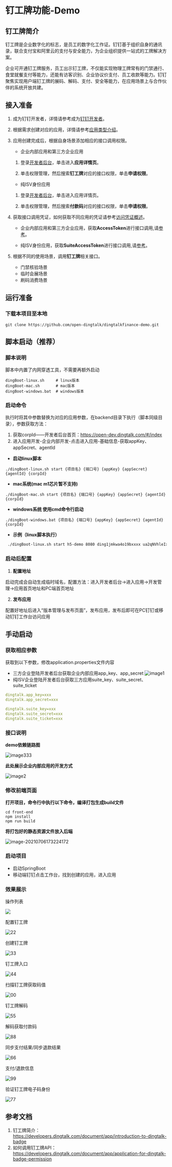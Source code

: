 # 钉工牌功能-Demo
## 钉工牌简介
钉工牌是企业数字化的标志，是员工的数字化工作证。钉钉基于组织自身的通讯录，联合支付宝和阿里云的支付与安全能力，为企业组织提供一站式的工牌解决方案。

企业可开通钉工牌服务，员工出示钉工牌，不仅能实现物理工牌常有的门禁通行、食堂就餐支付等能力，还能有访客识别、企业协议价支付、员工收款等能力。钉钉聚焦实现用户端钉工牌的展码、解码、支付、安全等能力，在应用场景上与合作伙伴的系统开放共建。

## 接入准备
1. 成为钉钉开发者，详情请参考成为[钉钉开发者](https://developers.dingtalk.com/document/app/become-a-dingtalk-developer?spm=ding_open_doc.document.0.0.65353799BrvFES#topic-2024337)。

2. 根据需求创建对应的应用，详情请参考[应用类型介绍](https://developers.dingtalk.com/document/app/application-types?spm=ding_open_doc.document.0.0.65353799BrvFES#topic-2024338)。

3. 应用创建完成后，根据自身场景添加相应的接口调用权限。

     - 企业内部应用和第三方企业应用

      1. 登录[开发者后台](https://login.dingtalk.com/oauth2/challenge.htm?redirect_uri=https%3A%2F%2Fopen-dev.dingtalk.com%2Fdingtalk_sso_call_back%3Fcontinue%3Dhttps%253A%252F%252Fopen-dev.dingtalk.com%252F%253Fspm%253Dding_open_doc.document.0.0.65353799BrvFES&response_type=code&client_id=dingbakuoyxavyp5ruxw&scope=openid+corpid)，单击进入**应用详情页**。

      2. 单击权限管理，然后搜索**钉工牌**对应的接口权限，单击**申请权限**。

     - 纯ISV身份应用

      1. 登录[开发者后台](https://login.dingtalk.com/oauth2/challenge.htm?redirect_uri=https%3A%2F%2Fopen-dev.dingtalk.com%2Fdingtalk_sso_call_back%3Fcontinue%3Dhttps%253A%252F%252Fopen-dev.dingtalk.com%252F%253Fspm%253Dding_open_doc.document.0.0.65353799BrvFES&response_type=code&client_id=dingbakuoyxavyp5ruxw&scope=openid+corpid)，单击进入应用详情页。

      2. 单击权限管理，然后搜索**付款码**对应的接口权限，单击**申请权限**。

4. 获取接口调用凭证，如何获取不同应用的凭证请参考[访问凭证概述](https://developers.dingtalk.com/document/app/authorization-overview?spm=ding_open_doc.document.0.0.65353799BrvFES#topic-2040646)。
     - 企业内部应用和第三方企业应用，获取**AccessToken**进行接口调用,请[参考](https://developers.dingtalk.com/document/app/obtain-the-access_token-of-an-internal-app)。

     - 纯ISV身份应用，获取**SuiteAccessToken**进行接口调用,请[参考](https://developers.dingtalk.com/document/app/obtains-the-suite_acess_token-of-third-party-enterprise-applications)。

5. 根据不同的使用场景，调用**钉工牌**相关接口。
     - 门禁核验场景
     - 临时会展场景
     - 刷码消费场景

## 运行准备
### 下载本项目至本地

```shell
git clone https://github.com/open-dingtalk/dingtalkfinance-demo.git
```
## 脚本启动（推荐）

### 脚本说明

脚本中内置了内网穿透工具，不需要再额外启动

```shell
dingBoot-linux.sh     # linux版本
dingBoot-mac.sh       # mac版本
dingBoot-windows.bat  # windows版本
```

### 启动命令

执行时将其中参数替换为对应的应用参数，在backend目录下执行（脚本同级目录），参数获取方法：

1. 获取corpId——开发者后台首页：https://open-dev.dingtalk.com/#/index
2. 进入应用开发-企业内部开发-点击进入应用-基础信息-获取appKey、appSecret、agentId

- **启动linux脚本**

```shell
./dingBoot-linux.sh start {项目名} {端口号} {appKey} {appSecret} {agentId} {corpId}
```
- **mac系统(mac m1芯片暂不支持)**

```shell
./dingBoot-mac.sh start {项目名} {端口号} {appKey} {appSecret} {agentId} {corpId}
```
- **windows系统 使用cmd命令行启动**

```shell
./dingBoot-windows.bat {项目名} {端口号} {appKey} {appSecret} {agentId} {corpId}
```

- **示例（linux脚本执行）**

```sh
 ./dingBoot-linux.sh start h5-demo 8080 ding1jmkwa4o19bxxxx ua2qNVhleIx14ld6xgoZqtg84EE94sbizRvCimfXrIqYCeyj7b8QvqYxxx 122549400 ding9f50b15bccd1000
```

### 启动后配置

1. **配置地址**

启动完成会自动生成临时域名，配置方法：进入开发者后台->进入应用->开发管理->应用首页地址和PC端首页地址

2. **发布应用**

配置好地址后进入“版本管理与发布页面”，发布应用，发布后即可在PC钉钉或移动钉钉工作台访问应用

## 手动启动
### 获取相应参数

获取到以下参数，修改application.properties文件内容
  - 三方企业登陆开发者后台获取企业内部应用app_key、app_secret
    ![image1](https://img.alicdn.com/imgextra/i2/O1CN01Qj32jD1p7Oy7LeilA_!!6000000005313-2-tps-1349-485.png)
  - 纯ISV企业登陆开发者后台获取三方应用suite_key、suite_secret、suite_ticket

```yaml
dingtalk.app_key=xxx
dingtalk.app_secret=xxx

dingtalk.suite_key=xxx
dingtalk.suite_secret=xxx
dingtalk.suite_ticket=xxx
```
### 接口说明
**demo依赖链路图**

![image333](https://img.alicdn.com/imgextra/i2/O1CN01gOpgre1IX9y93QDFw_!!6000000000902-2-tps-1780-1132.png)

**此处展示企业内部应用的开发方式**

![image2](https://img.alicdn.com/imgextra/i2/O1CN01QPHKDQ1cHr2sINE5Y_!!6000000003576-2-tps-870-1286.png)

### 修改前端页面

**打开项目，命令行中执行以下命令，编译打包生成build文件**

```shell
cd front-end
npm install
npm run build
```

**将打包好的静态资源文件放入后端**

![image-20210706173224172](https://img.alicdn.com/imgextra/i2/O1CN01QLp1Qw1TCVrPddfjZ_!!6000000002346-2-tps-322-521.png)

### 启动项目

- 启动SpringBoot
- 移动端钉钉点击工作台，找到创建的应用，进入应用

### 效果展示

操作列表

![](https://img.alicdn.com/imgextra/i4/O1CN01MVGnYF1kHrzDVBxxw_!!6000000004659-2-tps-449-422.png)

配置钉工牌

![22](https://img.alicdn.com/imgextra/i2/O1CN01z66hip21axy32D3GT_!!6000000007002-2-tps-449-76.png)

创建钉工牌

![33](https://img.alicdn.com/imgextra/i1/O1CN01UUQ2HX1M7kSI2n4LQ_!!6000000001388-2-tps-449-119.png)

钉工牌入口

![44](https://img.alicdn.com/imgextra/i3/O1CN01Bqsls41ZVe7q3pcAp_!!6000000003200-2-tps-449-504.png)

扫描钉工牌获取码值

![00](https://img.alicdn.com/imgextra/i1/O1CN01kYJgcb1bzXCmTY1v4_!!6000000003536-2-tps-448-376.png)

钉工牌解码

![55](https://img.alicdn.com/imgextra/i3/O1CN01rp3kQO2AAhnoxMfMA_!!6000000008163-2-tps-449-262.png)

解码获取付款码

![88](https://img.alicdn.com/imgextra/i2/O1CN01fnWvyN1qGOP7kPbk1_!!6000000005468-2-tps-450-133.png)

同步支付结果/同步退款结果

![66](https://img.alicdn.com/imgextra/i1/O1CN01Jn4WJN239bXSr1pmD_!!6000000007213-2-tps-447-188.png)

支付/退款信息

![99](https://img.alicdn.com/imgextra/i2/O1CN01NIpm1B1zZTRpyLLQk_!!6000000006728-2-tps-448-951.png)

验证钉工牌电子码身份

![77](https://img.alicdn.com/imgextra/i2/O1CN01IwzOof1JvGQY3AfqO_!!6000000001090-2-tps-447-73.png)

## 参考文档

1. 钉工牌简介：https://developers.dingtalk.com/document/app/introduction-to-dingtalk-badge
2. 如何调用钉工牌API：https://developers.dingtalk.com/document/app/application-for-dingtalk-badge-permission
